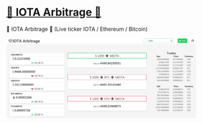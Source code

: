 # [🔷 IOTA Arbitrage 🔷](https://ayidouble.github.io/IOTA-Arbitrage) 

🔷 IOTA Arbitrage 🔷 (Live ticker IOTA / Ethereum / Bitcoin)

![IOTA Arbitrage](Images/IOTA-Arbitrage.png)
